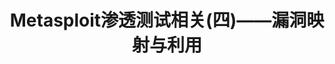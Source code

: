 ---
layout: post
keywords: blog
description: "Metasploit渗透测试相关(四)——漏洞映射与利用"
title: "Metasploit渗透测试相关(四)——漏洞映射与利用"
categories: [春眠不觉晓，醒来写代码【去粗取精篇】]
tags: [Metasploit,渗透]
group: archive
icon: file-o

---